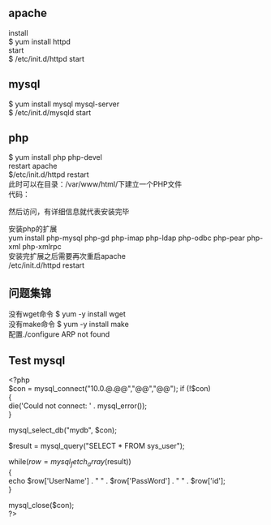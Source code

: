 apache
---
install   
$ yum install httpd  
start  
$ /etc/init.d/httpd start  
 
mysql
--
$ yum install mysql mysql-server  
$ /etc/init.d/mysqld start  
 
php
--
$ yum install php php-devel  
restart apache   
$/etc/init.d/httpd restart  
此时可以在目录：/var/www/html/下建立一个PHP文件  
代码：  
<?php phpinfo(); ?>  
然后访问，有详细信息就代表安装完毕  
 
安装php的扩展  
yum install php-mysql php-gd php-imap php-ldap php-odbc php-pear php-xml php-xmlrpc  
安装完扩展之后需要再次重启apache    
/etc/init.d/httpd restart  
 
问题集锦
--
没有wget命令  $ yum -y install wget  
没有make命令  $ yum -y install make  
配置./configure ARP not found

Test mysql
--
\<?php  
$con = mysql_connect("10.0.@.@@","@@","@@");  
if (!$con)  
  {  
  die('Could not connect: ' . mysql_error());  
  }   
   
mysql_select_db("mydb", $con);  
   
$result = mysql_query("SELECT * FROM sys_user");  
   
while($row = mysql_fetch_array($result))  
  {  
  echo $row['UserName'] . " " . $row['PassWord'] . " " . $row['id'];  
  }  
   
mysql_close($con);  
\?>
